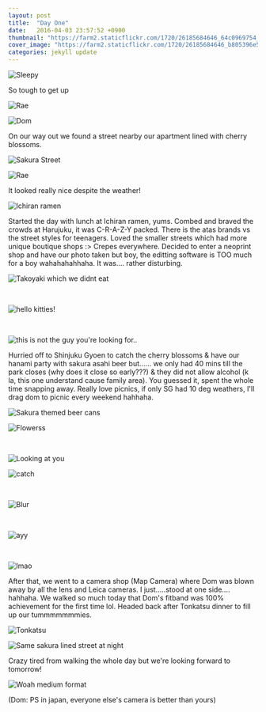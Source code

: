 ```yaml
---
layout: post
title:  "Day One"
date:   2016-04-03 23:57:52 +0900
thumbnail: "https://farm2.staticflickr.com/1720/26185684646_64c0969754_z_d.jpg"
cover_image: "https://farm2.staticflickr.com/1720/26185684646_b805396e50_k_d.jpg"
categories: jekyll update
---
```


![Sleepy](https://farm2.staticflickr.com/1569/25938706580_893636fd87_k_d.jpg)

So tough to get up

![Rae](https://farm2.staticflickr.com/1569/26119118492_ce3a894d99_k_d.jpg)

![Dom](https://farm2.staticflickr.com/1566/25606819634_9e680f206d_k_d.jpg)

On our way out we found a street nearby our apartment lined with cherry blossoms.

![Sakura Street](https://farm2.staticflickr.com/1531/26145291191_9b12403fd9_k_d.jpg)

![Rae](https://farm2.staticflickr.com/1506/26145291451_e4611bcc72_k_d.jpg)

It looked really nice despite the weather!

![Ichiran ramen](https://farm2.staticflickr.com/1638/26145294421_d3e7495452_k_d.jpg)

Started the day with lunch at Ichiran ramen, yums. Combed and braved the crowds at Harujuku, it was C-R-A-Z-Y packed. There is the atas brands vs the street styles for teenagers. Loved the smaller streets which had more unique boutique shops :> Crepes everywhere. Decided to enter a neoprint shop and have our photo taken but boy, the editting software is TOO much for a boy wahahahahhaha. It was.... rather disturbing.

![Takoyaki which we didnt eat](https://farm2.staticflickr.com/1679/26145290771_3c1886f431_k_d.jpg)

<div>&nbsp;</div>

![hello kitties!](https://farm2.staticflickr.com/1465/26119126932_302aff4d46_k_d.jpg)

<div>&nbsp;</div>

![this is not the guy you're looking for..](https://farm2.staticflickr.com/1600/25938715100_f2d21297fd_k_d.jpg)

Hurried off to Shinjuku Gyoen to catch the cherry blossoms & have our hanami party with sakura asahi beer but...... we only had 40 mins till the park closes (why does it close so early???) & they did not allow alcohol (k la, this one understand cause family area). You guessed it, spent the whole time snapping away. Really love picnics, if only SG had 10 deg weathers, I'll drag dom to picnic every weekend hahhaha. 

![Sakura themed beer cans](https://farm2.staticflickr.com/1442/25606830074_e95c9d06b7_k_d.jpg)

![Flowerss](https://farm2.staticflickr.com/1517/25938718610_d8578b0508_k_d.jpg)

<div>&nbsp;</div>

![Looking at you](https://farm2.staticflickr.com/1674/25608941973_7960b80bc1_k_d.jpg)

![catch](https://farm2.staticflickr.com/1631/25606833494_dd076d1075_k_d.jpg)

<div>&nbsp;</div>

![Blur](https://farm2.staticflickr.com/1689/25606834794_e1062bb6da_k_d.jpg)

<div>&nbsp;</div>

![ayy](https://farm2.staticflickr.com/1599/26211604565_fc443e960e_k_d.jpg)

<div>&nbsp;</div>

![lmao](https://farm2.staticflickr.com/1661/25938724620_a558452550_k_d.jpg)

After that, we went to a camera shop (Map Camera) where Dom was blown away by all the lens and Leica cameras. I just.....stood at one side.... hahhaha. We walked so much today that Dom's fitband was 100% achievement for the first time lol. Headed back after Tonkatsu dinner to fill up our tummmmmmmies.

![Tonkatsu](https://farm2.staticflickr.com/1685/25608945783_e56d4eada8_k_d.jpg)

![Same sakura lined street at night](https://farm2.staticflickr.com/1715/25938727190_07bace6742_k_d.jpg)

Crazy tired from walking the whole day but we're looking forward to tomorrow!

![Woah medium format](https://farm2.staticflickr.com/1480/26211600365_79cec8486f_k_d.jpg)

(Dom: PS in japan, everyone else's camera is better than yours)